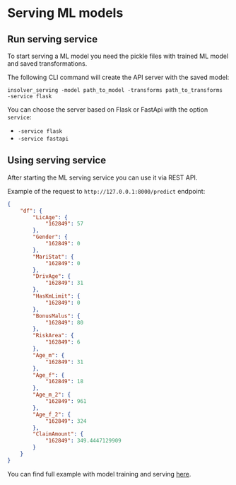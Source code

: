 # Serving ML models

## Run serving service

To start serving a ML model you need the pickle files with trained ML model and saved transformations.

The following CLI command will create the API server with the saved model:

```shell
insolver_serving -model path_to_model -transforms path_to_transforms  -service flask
```

You can choose the server based on Flask or FastApi with the option `service`:
- `-service flask`
- `-service fastapi`

## Using serving service

After starting the ML serving service you can use it via REST API.


Example of the request to `http://127.0.0.1:8000/predict` endpoint:
```json
{
    "df": {
        "LicAge": {
            "162849": 57
        },
        "Gender": {
            "162849": 0
        },
        "MariStat": {
            "162849": 0
        },
        "DrivAge": {
            "162849": 31
        },
        "HasKmLimit": {
            "162849": 0
        },
        "BonusMalus": {
            "162849": 80
        },
        "RiskArea": {
            "162849": 6
        },
        "Age_m": {
            "162849": 31
        },
        "Age_f": {
            "162849": 18
        },
        "Age_m_2": {
            "162849": 961
        },
        "Age_f_2": {
            "162849": 324
        },
        "ClaimAmount": {
            "162849": 349.4447129909
        }
    }
}

```

You can find full example with model training and serving [here](examples.md).
